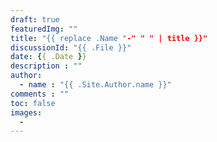 ```yaml
---
draft: true
featuredImg: ""
title: "{{ replace .Name "-" " " | title }}"
discussionId: "{{ .File }}"
date: {{ .Date }}
description : ""
author:
  - name : "{{ .Site.Author.name }}"
comments : ""
toc: false
images:
  -
---
```


